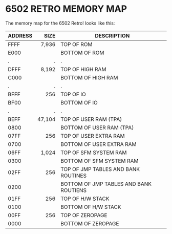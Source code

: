<!-- vim: set ft=markdown cc=80 tw=80 : -->
# 6502 RETRO MEMORY MAP

The memory map for the 6502 Retro! looks like this:

|ADDRESS|   SIZE |DESCRIPTION
|-------|-------:|------
| FFFF  |  7,936 | TOP OF ROM
| E000  |        | BOTTOM OF ROM
| .     | .      | .
| DFFF  |  8,192 | TOP OF HIGH RAM
| C000  |        | BOTTOM OF HIGH RAM
| .     | .      | .
| BFFF  |    256 | TOP OF IO
| BF00  |        | BOTTOM OF IO
| .     | .      | .
| BEFF  | 47,104 | TOP OF USER RAM (TPA)
| 0800  |        | BOTTOM OF USER RAM (TPA)
| 07FF  |    256 | TOP OF USER EXTRA RAM
| 0700  |        | BOTTOM OF USER EXTRA RAM
| 06FF  |  1,024 | TOP OF SFM SYSTEM RAM
| 0300  |        | BOTTOM OF SFM SYSTEM RAM
| 02FF  |    256 | TOP OF JMP TABLES AND BANK ROUTINES
| 0200  |        | BOTTOM OF JMP TABLES AND BANK ROUTIENS
| 01FF  |    256 | TOP OF H/W STACK
| 0100  |        | BOTTOM OF H/W STACK
| 00FF  |    256 | TOP OF ZEROPAGE
| 0000  |        | BOTTOM OF ZEROPAGE
